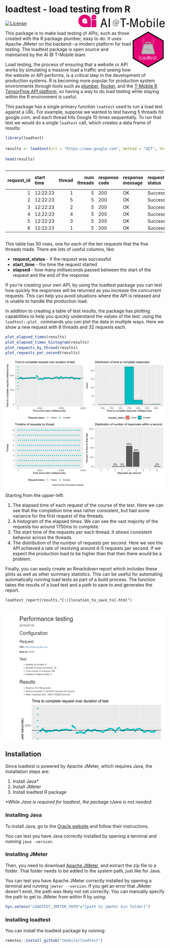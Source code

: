 # loadtest - load testing from R <img src="man/figures/README-ai-logo.png" align="right" height="40px" />

[![License](https://img.shields.io/badge/License-Apache%202.0-yellowgreen.svg)](LICENSE)

<img src="man/figures/README-loadtest-hex.png" align="right"  height="120px"/>

This package is to make load testing of APIs, such as those created with the R package plumber, easy to do. It uses Apache JMeter on the backend--a modern platform for load testing. The loadtest package is open source and maintained by the AI @ T-Mobile team.

Load testing, the process of ensuring that a website or API works by simulating a massive load a traffic and seeing how the website or API performs, is a critical step in the development of production systems. R is becoming more popular for production system environments through tools such as [plumber](https://www.rplumber.io/), [Rocker](https://hub.docker.com/u/rocker/), and the [T-Mobile R TensorFlow API platform](https://github.com/tmobile/r-tensorflow-api), so having a way to do load testing while staying within the R environment is useful.

This package has a single primary function `loadtest` used to run a load test against a URL. For example, suppose we wanted to test having 5 threads hit google.com, and each thread hits Google 10 times sequentially. To run that test we would do a single `loadtest` call, which creates a data frame of results:

```r
library(loadtest)

results <- loadtest(url = "https://www.google.com", method = "GET", threads = 5, loops = 10)

head(results)
```

<div style="width: 100%; overflow: auto;">

| request_id|start time                | thread| num threads|response code |response message |request status | sent bytes| received bytes| time since start| elapsed| latency| connect| idle|
|----------:|:-------------------|------:|-----------:|:-------------|:----------------|:--------------|----------:|--------------:|----------------:|-------:|-------:|-------:|----:|
|          1|12:22:23 |      1|           5|200           |OK               |Success        |        115|          12263|                0|     696|     668|     604|    0|
|          2|12:22:23 |      5|           5|200           |OK               |Success        |        115|          13190|                0|     701|     668|     604|    0|
|          3|12:22:23 |      2|           5|200           |OK               |Success        |        115|          12219|                0|     701|     668|     604|    0|
|          4|12:22:23 |      4|           5|200           |OK               |Success        |        115|          12268|                0|     705|     668|     604|    0|
|          5|12:22:23 |      3|           5|200           |OK               |Success        |        115|          12246|                0|     707|     673|     604|    0|
|          6|12:22:23 |      1|           5|200           |OK               |Success        |        115|          12298|              700|     152|     128|      78|    0|

</div>

This table has 50 rows, one for each of the ten requests that the five threads made. There are lots of useful columns, like:

* __request_status__ - if the request was successful
* __start_time__ - the time the request started
* __elapsed__ - how many milliseconds passed between the start of the request and the end of the response

If you're creating your own API, by using the loadtest package you can test how quickly the responses will be returned as you increase the concurrent requests. This can help you avoid situations where the API is released and is unable to handle the production load.

In addition to creating a table of test results, the package has plotting capabilities to help you quickly understand the values of the test. using the `loadtest::plot_` commands you can plot the data in multiple ways. Here we show a new request with 8 threads and 32 requests each.

```r
plot_elapsed_times(results)
plot_elapsed_times_histogram(results)
plot_requests_by_thread(results)
plot_requests_per_second(results)
```

![Example plots](man/figures/README-example-plots.png)


Starting from the upper-left:

1. The elapsed time of each request of the course of the test. Here we can see that the completion time was rather consistent, but had some variance for the first request of the threads.
2. A histogram of the elapsed times. We can see the vast majority of the requests too around 1750ms to complete.
3. The start time of the requests per each thread. It shows consistent behavior across the threads.
4. The distribution of the number of requests per second. Here we see the API achieved a rate of resolving around 4-5 requests per second. If we expect the production load to be higher than that then there would be a problem.

Finally, you can easily create an Rmarkdown report which includes these plots as well as other summary statistics. This can be useful for automating automatically running load tests as part of a build process. The function takes the results of a load test and a path to save to and generates the report.

```{r}
loadtest_report(results,"C:/[location_to_save_to].html")
```

<img src="man/figures/README-example-report.png" height="400px" style="margin-top:20px">


## Installation

Since loadtest is powered by Apache JMeter, which requires Java, the installation steps are:

1. Install Java*
2. Install JMeter
3. Install loadtest R package

_*While Java is required for loadtest, the package rJava is not needed._

### Installing Java

To install Java, go to the [Oracle website](https://java.com/en/download/help/download_options.xml) and follow their instructions. 

You can test you have Java correctly installed by opening a terminal and running `java -version`.

### Installing JMeter
Then, you need to download [Apache JMeter](https://jmeter.apache.org/download_jmeter.cgi), and extract the zip file to a folder. That folder needs to be added to the system path, just like for Java.

You can test you have Apache JMeter correctly installed by opening a terminal and running `jmeter --version`. If you get an error that JMeter doesn't exist, the path was likely not set correctly. You can manually specify the path to get to JMeter from within R by using:

```r
Sys.setenv("LOADTEST_JMETER_PATH"="[path to jmeter bin folder]")
```

### Installing loadtest

You can install the loadtest package by running:

```r
remotes::install_github("tmobile/loadtest")
```
